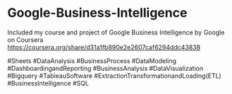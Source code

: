 # Google-Business-Intelligence

Included my course and project of Google Business Intelligence by Google on Coursera https://coursera.org/share/d31a1fb890e2e2607caf6294ddc43838

#Sheets #DataAnalysis #BusinessProcess #DataModeling #DashboardingandReporting #BusinessAnalysis #DataVisualization
#Bigquery #TableauSoftware #ExtractionTransformationandLoading(ETL) #BusinessIntelligence #SQL
